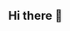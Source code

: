## Hi there 👋

<!--

- 🔭 I’m currently working on improving my java skills and css skills. 
- 🌱 I’m currently learning -||-
- 👯 I’m looking to collaborate on ...
- 🤔 I’m looking for help with ...
- 💬 Ask me about whatever you need / are curious about. 
- 📫 How to reach me: madsc.damiri@gmail.com
-->
